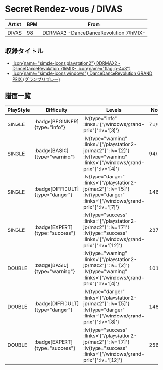 # Secret Rendez-vous / DIVAS

|Artist|BPM|From|
|------|---|----|
|DIVAS|98|DDRMAX2 -DanceDanceRevolution 7thMIX-|

## 収録タイトル

- [ :icon{name="simple-icons:playstation2"} DDRMAX2 -DanceDanceRevolution 7thMIX- :icon{name="flag:jp-4x3"} ](/playstation2-jp/max2)
- [ :icon{name="simple-icons:windows"} DanceDanceRevolution GRAND PRIX (グランプリプレー)](/windows/grand-prix)

## 譜面一覧

|PlayStyle|Difficulty|Levels|Notes|Movie|
|---------|----------|------|-----|-----|
|SINGLE| :badge[BEGINNER]{type="info"} | :lv{type="info" :links='["/windows/grand-prix"]' :lv='[3]'} |71/0||
|SINGLE| :badge[BASIC]{type="warning"} | :lv{type="warning" :links='["/playstation2-jp/max2"]' :lv='[2]'}  :lv{type="warning" :links='["/windows/grand-prix"]' :lv='[4]'} |94/1||
|SINGLE| :badge[DIFFICULT]{type="danger"} | :lv{type="danger" :links='["/playstation2-jp/max2"]' :lv='[5]'}  :lv{type="danger" :links='["/windows/grand-prix"]' :lv='[7]'} |146/3||
|SINGLE| :badge[EXPERT]{type="success"} | :lv{type="success" :links='["/playstation2-jp/max2"]' :lv='[7]'}  :lv{type="success" :links='["/windows/grand-prix"]' :lv='[12]'} |237/12||
|DOUBLE| :badge[BASIC]{type="warning"} | :lv{type="warning" :links='["/playstation2-jp/max2"]' :lv='[2]'}  :lv{type="warning" :links='["/windows/grand-prix"]' :lv='[4]'} |101/1||
|DOUBLE| :badge[DIFFICULT]{type="danger"} | :lv{type="danger" :links='["/playstation2-jp/max2"]' :lv='[5]'}  :lv{type="danger" :links='["/windows/grand-prix"]' :lv='[8]'} |148/2||
|DOUBLE| :badge[EXPERT]{type="success"} | :lv{type="success" :links='["/playstation2-jp/max2"]' :lv='[7]'}  :lv{type="success" :links='["/windows/grand-prix"]' :lv='[12]'} |256/8||
